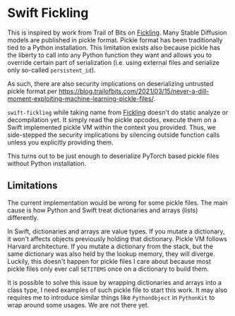 # Swift Fickling

This is inspired by work from Trail of Bits on [Fickling](https://github.com/trailofbits/fickling). Many Stable Diffusion models are published in pickle format. Pickle format has been traditionally tied to a Python installation. This limitation exists also because pickle has the liberty to call into any Python function they want and allows you to override certain part of serialization (i.e. using external files and serialize only so-called `persistent_id`).

As such, there are also security implications on deserializing untrusted pickle format per <https://blog.trailofbits.com/2021/03/15/never-a-dill-moment-exploiting-machine-learning-pickle-files/>.

`swift-fickling` while taking name from [Fickling](https://github.com/trailofbits/fickling) doesn't do static analyze or decompilation yet. It simply read the pickle opcodes, execute them on a Swift implemented pickle VM within the context you provided. Thus, we side-stepped the security implications by silencing outside function calls unless you explicitly providing them.

This turns out to be just enough to deserialize PyTorch based pickle files without Python installation.

## Limitations

The current implementation would be wrong for some pickle files. The main cause is how Python and Swift treat dictionaries and arrays (lists) differently.

In Swift, dictionaries and arrays are value types. If you mutate a dictionary, it won't affects objects previously holding that dictionary. Pickle VM follows Harvard architecture. If you mutate a dictionary from the stack, but the same dictionary was also held by the lookup memory, they will diverge. Luckily, this doesn't happen for pickle files I care about because most pickle files only ever call `SETITEMS` once on a dictionary to build them.

It is possible to solve this issue by wrapping dictionaries and arrays into a class type, I need examples of such pickle file to start this work. It may also requires me to introduce similar things like `PythonObject` in `PythonKit` to wrap around some usages. We are not there yet.

